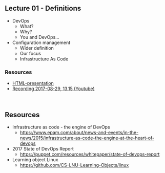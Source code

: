 ## Lecture 01 - Definitions
* DevOps
    * What?
    * Why?
    * You and DevOps...
* Configuration management
    * Wider definition
    * Our focus
    * Infrastructure As Code

### Resources
- [HTML-presentation](https://rawgit.com/2dv514/syllabus/master/lectures/lectures/01_course_definitions/index.html#/)
- [Recording 2017-08-29, 13.15 (Youtube)](#)
<br />

## Resources
* Infrastructure as code - the engine of DevOps
  * https://www.epam.com/about/news-and-events/in-the-news/2015/infrastructure-as-code-the-engine-at-the-heart-of-devops
* 2017 State of DevOps Report
  * https://puppet.com/resources/whitepaper/state-of-devops-report
* Learning object Linux
  * https://github.com/CS-LNU-Learning-Objects/linux

